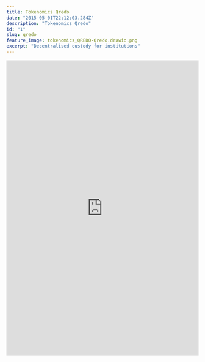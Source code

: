 ```yaml
---
title: Tokenomics Qredo
date: "2015-05-01T22:12:03.284Z"
description: "Tokenomics Qredo"
id: "1"
slug: qredo
feature_image: tokenomics_QREDO-Qredo.drawio.png
excerpt: "Decentralised custody for institutions"
---
```


<iframe frameborder="0" style="width:100%;height:773px;" src="https://viewer.diagrams.net/?tags=%7B%7D&highlight=0000ff&layers=1&nav=1&title=tokenomics_QREDO.drawio#Uhttps%3A%2F%2Fdrive.google.com%2Fuc%3Fid%3D1V08nG9EhpkXJ618XVQhqVs7cwlK_-nEx%26export%3Ddownload"></iframe>
